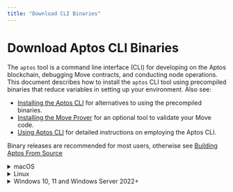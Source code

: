 ```yaml
---
title: "Download CLI Binaries"
---
```


# Download Aptos CLI Binaries

The `aptos` tool is a command line interface (CLI) for developing on the Aptos blockchain, debugging Move contracts, and conducting node operations. This document describes how to install the `aptos` CLI tool using precompiled binaries that reduce variables in setting up your environment. Also see:

- [Installing the Aptos CLI](./index.md) for alternatives to using the precompiled binaries.
- [Installing the Move Prover](./install-move-prover.md) for an optional tool to validate your Move code.
- [Using Aptos CLI](../use-cli/use-aptos-cli.md) for detailed instructions on employing the Aptos CLI.

Binary releases are recommended for most users, otherwise see [Building Aptos From Source](../../../guides/building-from-source.md)

<details>
<summary>macOS</summary>

## MacOS
We do not release binaries for macOS, you must use [brew](https://brew.sh/).

</details>

<details>
<summary>Linux</summary>

## Linux

:::tip
These instructions have been tested on Ubuntu 20.04.
:::

1. Go to the [Aptos CLI release page](https://github.com/aptos-labs/aptos-core/releases?q=cli&expanded=true).
2. Click the **Assets** expandable menu for the latest release.
3. You will see the zip files with the filename of the format: `aptos-cli-<version>-<platform>`. These are the platform-specific pre-compiled binaries of the CLI. Download the zip file for your platform, dismissing any warnings.
4. Unzip the downloaded file. This will extract the `aptos` CLI binary file into your default downloads folder.
5. Move this extracted `aptos` binary file into your preferred local folder.

   :::tip
   Upgrading? Remember to look in the default download folder
   When you update the CLI binary with the latest version, note that the newer version binary will be downloaded to your default Downloads folder. Remember to move this newer version binary from the Downloads folder to `~/bin/aptos` folder (overwriting the older version).
   :::

6. Make this `~/bin/aptos` an executable by running this command:
   - `chmod +x ~/bin/aptos`.
7. Type `~/bin/aptos help` to read help instructions.
8. Add `~/bin` to your path in your `.bashrc` or `.zshrc` file for future use.

</details>

<details>
<summary>Windows 10, 11 and Windows Server 2022+</summary>

## Windows 10, 11 and Windows Server 2022+

:::tip
These instructions have been tested on Windows 11 and Windows Server 2022. Windows support is new and some features may be not complete. Open [GitHub issues](https://github.com/aptos-labs/aptos-core/issues) for bugs.
:::

1. Go to the [Aptos CLI release page](https://github.com/aptos-labs/aptos-core/releases?q=cli&expanded=true).
2. Click the **Assets** expandable menu for the latest release.
3. You will see the zip files with the filename of the format: `aptos-cli-<version>-<platform>`. These are the platform-specific pre-compiled binaries of the CLI. Download the zip file for your platform, dismissing any warnings.
4. Unzip the downloaded file. This will extract the `aptos` CLI binary file into your default downloads folder. For example, on Windows it is the `\Users\user\Downloads` folder.
5. Move this extracted `aptos` binary file into your preferred local folder.
   :::tip Upgrading? Remember to look in the default download folder
   When you update the CLI binary with the latest version, note that the newer version binary will be downloaded to your default Downloads folder. Remember to move this newer version binary from the Downloads folder to your preferred location.
   :::
6. Open a powershell terminal via the windows start menu
7. In the powershell terminal, you can get help instructions by running the command with help. For example ` .\Downloads\aptos-cli-0.3.5-Windows-x86_64\aptos.exe help` to read help instructions.

</details>
